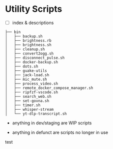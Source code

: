 # Utility Scripts

- [ ] index & descriptions

```shell
├── bin
│   ├── backup.sh
│   ├── brightness.rb
│   ├── brightness.sh
│   ├── cleanup.sh
│   ├── convert2ogg.sh
│   ├── disconnect_pulse.sh
│   ├── docker-backup.sh
│   ├── dots.sh
│   ├── guake-utils
│   ├── jack-load.sh
│   ├── mic_mute.sh
│   ├── process_video.sh
│   ├── remote_docker_compose_manager.sh
│   ├── ripfzf-vscode.sh
│   ├── search_web.sh
│   ├── set-govna.sh
│   ├── timer.sh
│   ├── whisper-stream
│   └── yt-dlp-transcript.sh
```

- anything in dev/staging are WIP scripts

- anything in defunct are scripts no longer in use

test
